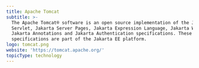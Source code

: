 ```yaml
---
title: Apache Tomcat
subtitle: >-
  The Apache Tomcat® software is an open source implementation of the Jakarta
  Servlet, Jakarta Server Pages, Jakarta Expression Language, Jakarta WebSocket,
  Jakarta Annotations and Jakarta Authentication specifications. These
  specifications are part of the Jakarta EE platform.
logo: tomcat.png
website: 'https://tomcat.apache.org/'
topicType: technology
---
```


